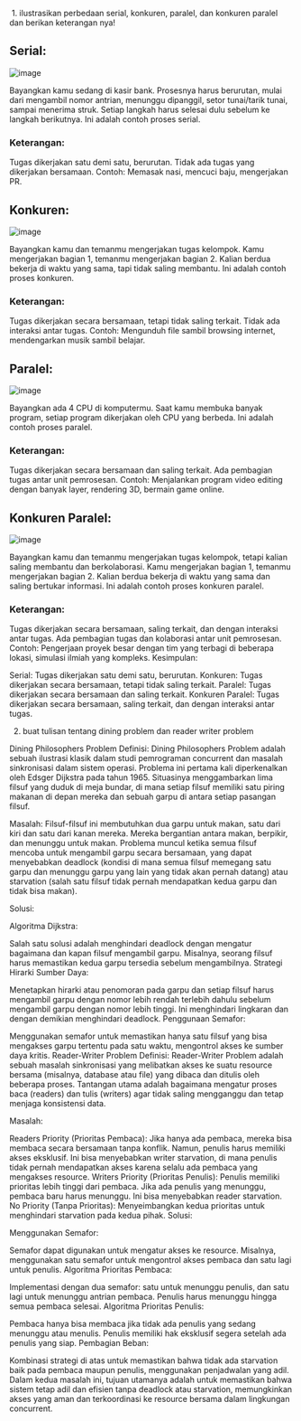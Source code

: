  1. ilustrasikan perbedaan serial, konkuren, paralel, dan konkuren paralel
dan berikan keterangan nya!

## Serial:
![image](https://github.com/avendika/SysOP24-3123521011/assets/140131896/427000e3-b1de-45d4-9c6f-3aba60b8bc40)


Bayangkan kamu sedang di kasir bank. Prosesnya harus berurutan, mulai dari mengambil nomor antrian, menunggu dipanggil, setor tunai/tarik tunai, sampai menerima struk. Setiap langkah harus selesai dulu sebelum ke langkah berikutnya. Ini adalah contoh proses serial.

### Keterangan:
Tugas dikerjakan satu demi satu, berurutan.
Tidak ada tugas yang dikerjakan bersamaan.
Contoh: Memasak nasi, mencuci baju, mengerjakan PR.

## Konkuren:
![image](https://github.com/avendika/SysOP24-3123521011/assets/140131896/e8de708e-74da-4d8f-a973-a507a0f3b4d7)

Bayangkan kamu dan temanmu mengerjakan tugas kelompok. Kamu mengerjakan bagian 1, temanmu mengerjakan bagian 2. Kalian berdua bekerja di waktu yang sama, tapi tidak saling membantu. Ini adalah contoh proses konkuren.

### Keterangan:
Tugas dikerjakan secara bersamaan, tetapi tidak saling terkait.
Tidak ada interaksi antar tugas.
Contoh: Mengunduh file sambil browsing internet, mendengarkan musik sambil belajar.

## Paralel:
![image](https://github.com/avendika/SysOP24-3123521011/assets/140131896/27299647-c202-4b98-b282-31519ef01984)


Bayangkan ada 4 CPU di komputermu. Saat kamu membuka banyak program, setiap program dikerjakan oleh CPU yang berbeda. Ini adalah contoh proses paralel.

### Keterangan:
Tugas dikerjakan secara bersamaan dan saling terkait.
Ada pembagian tugas antar unit pemrosesan.
Contoh: Menjalankan program video editing dengan banyak layer, rendering 3D, bermain game online.

## Konkuren Paralel:
![image](https://github.com/avendika/SysOP24-3123521011/assets/140131896/7ea63983-c153-47cf-aeea-1afa4dc3c5dc)


Bayangkan kamu dan temanmu mengerjakan tugas kelompok, tetapi kalian saling membantu dan berkolaborasi. Kamu mengerjakan bagian 1, temanmu mengerjakan bagian 2. Kalian berdua bekerja di waktu yang sama dan saling bertukar informasi. Ini adalah contoh proses konkuren paralel.

### Keterangan:
Tugas dikerjakan secara bersamaan, saling terkait, dan dengan interaksi antar tugas.
Ada pembagian tugas dan kolaborasi antar unit pemrosesan.
Contoh: Pengerjaan proyek besar dengan tim yang terbagi di beberapa lokasi, simulasi ilmiah yang kompleks.
Kesimpulan:

Serial: Tugas dikerjakan satu demi satu, berurutan.
Konkuren: Tugas dikerjakan secara bersamaan, tetapi tidak saling terkait.
Paralel: Tugas dikerjakan secara bersamaan dan saling terkait.
Konkuren Paralel: Tugas dikerjakan secara bersamaan, saling terkait, dan dengan interaksi antar tugas.

2. buat tulisan tentang dining problem dan reader writer problem

Dining Philosophers Problem
Definisi:
Dining Philosophers Problem adalah sebuah ilustrasi klasik dalam studi pemrograman concurrent dan masalah sinkronisasi dalam sistem operasi. Problema ini pertama kali diperkenalkan oleh Edsger Dijkstra pada tahun 1965. Situasinya menggambarkan lima filsuf yang duduk di meja bundar, di mana setiap filsuf memiliki satu piring makanan di depan mereka dan sebuah garpu di antara setiap pasangan filsuf.

Masalah:
Filsuf-filsuf ini membutuhkan dua garpu untuk makan, satu dari kiri dan satu dari kanan mereka. Mereka bergantian antara makan, berpikir, dan menunggu untuk makan. Problema muncul ketika semua filsuf mencoba untuk mengambil garpu secara bersamaan, yang dapat menyebabkan deadlock (kondisi di mana semua filsuf memegang satu garpu dan menunggu garpu yang lain yang tidak akan pernah datang) atau starvation (salah satu filsuf tidak pernah mendapatkan kedua garpu dan tidak bisa makan).

Solusi:

Algoritma Dijkstra:

Salah satu solusi adalah menghindari deadlock dengan mengatur bagaimana dan kapan filsuf mengambil garpu. Misalnya, seorang filsuf harus memastikan kedua garpu tersedia sebelum mengambilnya.
Strategi Hirarki Sumber Daya:

Menetapkan hirarki atau penomoran pada garpu dan setiap filsuf harus mengambil garpu dengan nomor lebih rendah terlebih dahulu sebelum mengambil garpu dengan nomor lebih tinggi. Ini menghindari lingkaran dan dengan demikian menghindari deadlock.
Penggunaan Semafor:

Menggunakan semafor untuk memastikan hanya satu filsuf yang bisa mengakses garpu tertentu pada satu waktu, mengontrol akses ke sumber daya kritis.
Reader-Writer Problem
Definisi:
Reader-Writer Problem adalah sebuah masalah sinkronisasi yang melibatkan akses ke suatu resource bersama (misalnya, database atau file) yang dibaca dan ditulis oleh beberapa proses. Tantangan utama adalah bagaimana mengatur proses baca (readers) dan tulis (writers) agar tidak saling mengganggu dan tetap menjaga konsistensi data.

Masalah:

Readers Priority (Prioritas Pembaca): Jika hanya ada pembaca, mereka bisa membaca secara bersamaan tanpa konflik. Namun, penulis harus memiliki akses eksklusif. Ini bisa menyebabkan writer starvation, di mana penulis tidak pernah mendapatkan akses karena selalu ada pembaca yang mengakses resource.
Writers Priority (Prioritas Penulis): Penulis memiliki prioritas lebih tinggi dari pembaca. Jika ada penulis yang menunggu, pembaca baru harus menunggu. Ini bisa menyebabkan reader starvation.
No Priority (Tanpa Prioritas): Menyeimbangkan kedua prioritas untuk menghindari starvation pada kedua pihak.
Solusi:

Menggunakan Semafor:

Semafor dapat digunakan untuk mengatur akses ke resource. Misalnya, menggunakan satu semafor untuk mengontrol akses pembaca dan satu lagi untuk penulis.
Algoritma Prioritas Pembaca:

Implementasi dengan dua semafor: satu untuk menunggu penulis, dan satu lagi untuk menunggu antrian pembaca. Penulis harus menunggu hingga semua pembaca selesai.
Algoritma Prioritas Penulis:

Pembaca hanya bisa membaca jika tidak ada penulis yang sedang menunggu atau menulis. Penulis memiliki hak eksklusif segera setelah ada penulis yang siap.
Pembagian Beban:

Kombinasi strategi di atas untuk memastikan bahwa tidak ada starvation baik pada pembaca maupun penulis, menggunakan penjadwalan yang adil.
Dalam kedua masalah ini, tujuan utamanya adalah untuk memastikan bahwa sistem tetap adil dan efisien tanpa deadlock atau starvation, memungkinkan akses yang aman dan terkoordinasi ke resource bersama dalam lingkungan concurrent.
